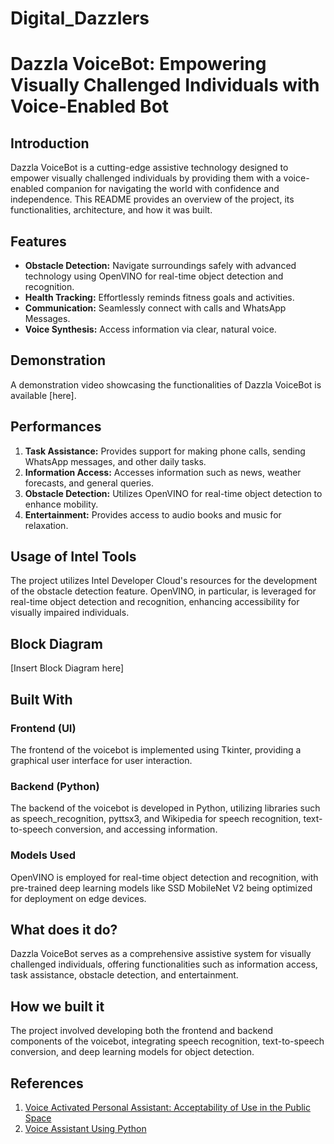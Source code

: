 # Digital_Dazzlers
# Dazzla VoiceBot: Empowering Visually Challenged Individuals with Voice-Enabled Bot

## Introduction

Dazzla VoiceBot is a cutting-edge assistive technology designed to empower visually challenged individuals by providing them with a voice-enabled companion for navigating the world with confidence and independence. This README provides an overview of the project, its functionalities, architecture, and how it was built.

## Features

- **Obstacle Detection:** Navigate surroundings safely with advanced technology using OpenVINO for real-time object detection and recognition.
- **Health Tracking:** Effortlessly reminds fitness goals and activities.
- **Communication:** Seamlessly connect with calls and WhatsApp Messages.
- **Voice Synthesis:** Access information via clear, natural voice.

## Demonstration

A demonstration video showcasing the functionalities of Dazzla VoiceBot is available [here].

## Performances

1. **Task Assistance:** Provides support for making phone calls, sending WhatsApp messages, and other daily tasks.
2. **Information Access:** Accesses information such as news, weather forecasts, and general queries.
3. **Obstacle Detection:** Utilizes OpenVINO for real-time object detection to enhance mobility.
4. **Entertainment:** Provides access to audio books and music for relaxation.

## Usage of Intel Tools

The project utilizes Intel Developer Cloud's resources for the development of the obstacle detection feature. OpenVINO, in particular, is leveraged for real-time object detection and recognition, enhancing accessibility for visually impaired individuals.

## Block Diagram

[Insert Block Diagram here]

## Built With

### Frontend (UI)

The frontend of the voicebot is implemented using Tkinter, providing a graphical user interface for user interaction.

### Backend (Python)

The backend of the voicebot is developed in Python, utilizing libraries such as speech_recognition, pyttsx3, and Wikipedia for speech recognition, text-to-speech conversion, and accessing information.

### Models Used

OpenVINO is employed for real-time object detection and recognition, with pre-trained deep learning models like SSD MobileNet V2 being optimized for deployment on edge devices.

## What does it do?

Dazzla VoiceBot serves as a comprehensive assistive system for visually challenged individuals, offering functionalities such as information access, task assistance, obstacle detection, and entertainment.

## How we built it

The project involved developing both the frontend and backend components of the voicebot, integrating speech recognition, text-to-speech conversion, and deep learning models for object detection.

## References

1. [Voice Activated Personal Assistant: Acceptability of Use in the Public Space](https://link.springer.com/chapter/10.1007/978-3-319-07863-2_32)
2. [Voice Assistant Using Python](https://www.ijirt.org/research-paper/publication/2/IJIRT102042.pdf)


